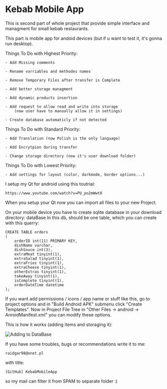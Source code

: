# Kebab Mobile App

This is second part of whole project that provide simple interface and managment for small kebab restaurants. 

This part is mobile app for andoid devices (but if u want to test it, it's gonna run desktop). 

Things To Do with Highest Priority:

	- Add Missing comments

	- Rename varriables and methodes names

	- Remove Temporary Files after transfer is Complete

	- Add better storage managment

	- Add dynamic products insertion

	- Add request to allow read and write into storage 
		(now user have to manually allow it in settings)

	- Create database automaticly if not detected


Things To Do with Standard Priority:

	- Add Translation (now Polish is the only language)

	- Add Encrytpion during transfer

	- Change storage directory (now it's user download folder)


Things To Do with Lowest Priority:

	- Add settings for layout (color, darkmode, border options...)


I setup my Qt for android using this toutrial:
	
	https://www.youtube.com/watch?v=PU_po2mWwt8

When you setup your Qt now you can import all files to your new Project.

On your mobile device you have to create sqlite database in your download directory: dataBase
In this db, should be one table, which you can create with this querry:

	CREATE TABLE orders 
	(
        orderID int(11) PRIMARY KEY,
        dishName varchar,
        dishSouce int(3),
        extraMeat tinyint(1),
        extraSalad tinyint(1),
        extraFries tinyint(1),
        extraCheese tinyint(1),
        otherExtras tinyint(1),
        takeAway tinyint(1),
        isComplete tinyint(1),
        orderDateTime datetime
    );

If you want add permissions / icons / app name or stuff like this, go to project options and in
"Build Android APK" submenu click "Create Templates". Now in Project File Tree in "Other Files -> 
android -> AnroidManifest.xml" you can modify these options.

This is how it works (adding items and storaging it):

![Adding to DataBase](https://github.com/raidgar98/KebabMobileApp/blob/master/First.gif?raw=true)

If you have some troubles, bugs or recommendations write it to me:

	raidgar98@onet.pl

with title:

	[GitHub] KebabMobileApp

so my mail can filter it from SPAM to separate folder :)
